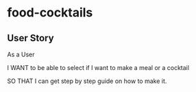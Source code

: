 # food-cocktails

## User Story

As a User

I WANT to be able to select if I want to make a meal or a cocktail

SO THAT I can get step by step guide on how to make it.
